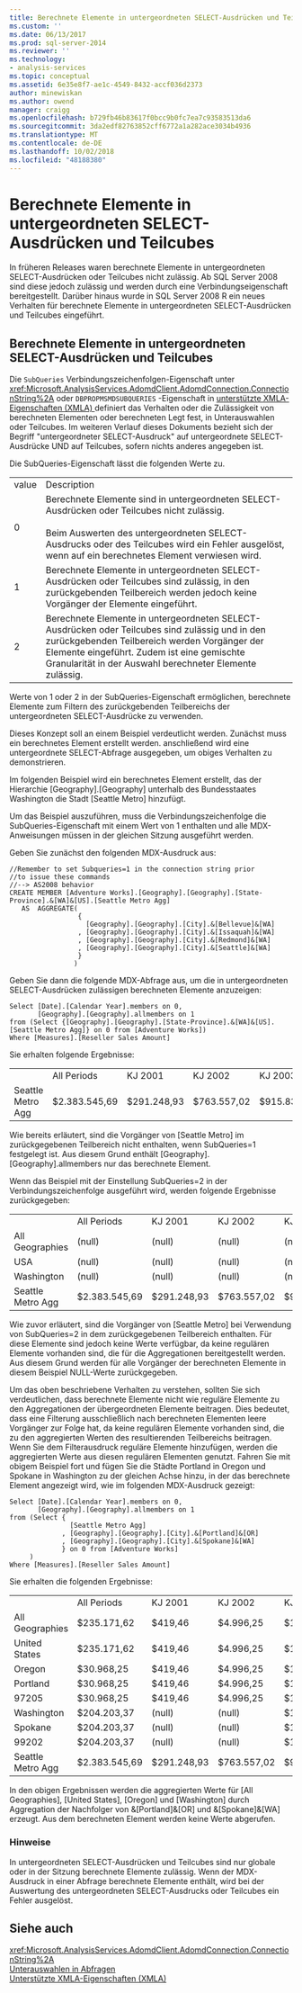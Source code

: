 ```yaml
---
title: Berechnete Elemente in untergeordneten SELECT-Ausdrücken und Teilcubes | Microsoft-Dokumentation
ms.custom: ''
ms.date: 06/13/2017
ms.prod: sql-server-2014
ms.reviewer: ''
ms.technology:
- analysis-services
ms.topic: conceptual
ms.assetid: 6e35e8f7-ae1c-4549-8432-accf036d2373
author: minewiskan
ms.author: owend
manager: craigg
ms.openlocfilehash: b729fb46b83617f0bcc9b0fc7ea7c93583513da6
ms.sourcegitcommit: 3da2edf82763852cff6772a1a282ace3034b4936
ms.translationtype: MT
ms.contentlocale: de-DE
ms.lasthandoff: 10/02/2018
ms.locfileid: "48188380"
---
```

# <a name="calculated-members-in-subselects-and-subcubes"></a>Berechnete Elemente in untergeordneten SELECT-Ausdrücken und Teilcubes
  In früheren Releases waren berechnete Elemente in untergeordneten SELECT-Ausdrücken oder Teilcubes nicht zulässig. Ab SQL Server 2008 sind diese jedoch zulässig und werden durch eine Verbindungseigenschaft bereitgestellt. Darüber hinaus wurde in SQL Server 2008 R ein neues Verhalten für berechnete Elemente in untergeordneten SELECT-Ausdrücken und Teilcubes eingeführt.  
  
## <a name="calculated-members-in-subselects-and-subcubes"></a>Berechnete Elemente in untergeordneten SELECT-Ausdrücken und Teilcubes  
 Die `SubQueries` Verbindungszeichenfolgen-Eigenschaft unter <xref:Microsoft.AnalysisServices.AdomdClient.AdomdConnection.ConnectionString%2A> oder `DBPROPMSMDSUBQUERIES` -Eigenschaft in [unterstützte XMLA-Eigenschaften &#40;XMLA&#41; ](../../xmla/xml-elements-properties/propertylist-element-supported-xmla-properties.md) definiert das Verhalten oder die Zulässigkeit von berechneten Elementen oder berechneten Legt fest, in Unterauswahlen oder Teilcubes. Im weiteren Verlauf dieses Dokuments bezieht sich der Begriff "untergeordneter SELECT-Ausdruck" auf untergeordnete SELECT-Ausdrücke UND auf Teilcubes, sofern nichts anderes angegeben ist.  
  
 Die SubQueries-Eigenschaft lässt die folgenden Werte zu.  
  
|||  
|-|-|  
|value|Description|  
|0|Berechnete Elemente sind in untergeordneten SELECT-Ausdrücken oder Teilcubes nicht zulässig.<br /><br /> Beim Auswerten des untergeordneten SELECT-Ausdrucks oder des Teilcubes wird ein Fehler ausgelöst, wenn auf ein berechnetes Element verwiesen wird.|  
|1|Berechnete Elemente in untergeordneten SELECT-Ausdrücken oder Teilcubes sind zulässig, in den zurückgebenden Teilbereich werden jedoch keine Vorgänger der Elemente eingeführt.|  
|2|Berechnete Elemente in untergeordneten SELECT-Ausdrücken oder Teilcubes sind zulässig und in den zurückgebenden Teilbereich werden Vorgänger der Elemente eingeführt. Zudem ist eine gemischte Granularität in der Auswahl berechneter Elemente zulässig.|  
  
 Werte von 1 oder 2 in der SubQueries-Eigenschaft ermöglichen, berechnete Elemente zum Filtern des zurückgebenden Teilbereichs der untergeordneten SELECT-Ausdrücke zu verwenden.  
  
 Dieses Konzept soll an einem Beispiel verdeutlicht werden. Zunächst muss ein berechnetes Element erstellt werden. anschließend wird eine untergeordnete SELECT-Abfrage ausgegeben, um obiges Verhalten zu demonstrieren.  
  
 Im folgenden Beispiel wird ein berechnetes Element erstellt, das der Hierarchie [Geography].[Geography] unterhalb des Bundesstaates Washington die Stadt [Seattle Metro] hinzufügt.  
  
 Um das Beispiel auszuführen, muss die Verbindungszeichenfolge die SubQueries-Eigenschaft mit einem Wert von 1 enthalten und alle MDX-Anweisungen müssen in der gleichen Sitzung ausgeführt werden.  
  
 Geben Sie zunächst den folgenden MDX-Ausdruck aus:  
  
```  
//Remember to set Subqueries=1 in the connection string prior  
//to issue these commands  
//--> AS2008 behavior  
CREATE MEMBER [Adventure Works].[Geography].[Geography].[State-Province].&[WA]&[US].[Seattle Metro Agg]   
   AS  AGGREGATE(   
                 {   
                   [Geography].[Geography].[City].&[Bellevue]&[WA]  
                 , [Geography].[Geography].[City].&[Issaquah]&[WA]  
                 , [Geography].[Geography].[City].&[Redmond]&[WA]  
                 , [Geography].[Geography].[City].&[Seattle]&[WA]  
                 }  
                )    
```  
  
 Geben Sie dann die folgende MDX-Abfrage aus, um die in untergeordneten SELECT-Ausdrücken zulässigen berechneten Elemente anzuzeigen:  
  
```  
Select [Date].[Calendar Year].members on 0,  
       [Geography].[Geography].allmembers on 1  
from (Select {[Geography].[Geography].[State-Province].&[WA]&[US].[Seattle Metro Agg]} on 0 from [Adventure Works])  
Where [Measures].[Reseller Sales Amount]  
```  
  
 Sie erhalten folgende Ergebnisse:  
  
|||||||  
|-|-|-|-|-|-|  
||All Periods|KJ 2001|KJ 2002|KJ 2003|KJ 2004|  
|Seattle Metro Agg|$2.383.545,69|$291.248,93|$763.557,02|$915.832,36|$412.907,37|  
  
 Wie bereits erläutert, sind die Vorgänger von [Seattle Metro] im zurückgegebenen Teilbereich nicht enthalten, wenn SubQueries=1 festgelegt ist. Aus diesem Grund enthält [Geography].[Geography].allmembers nur das berechnete Element.  
  
 Wenn das Beispiel mit der Einstellung SubQueries=2 in der Verbindungszeichenfolge ausgeführt wird, werden folgende Ergebnisse zurückgegeben:  
  
|||||||  
|-|-|-|-|-|-|  
||All Periods|KJ 2001|KJ 2002|KJ 2003|KJ 2004|  
|All Geographies|(null)|(null)|(null)|(null)|(null)|  
|USA|(null)|(null)|(null)|(null)|(null)|  
|Washington|(null)|(null)|(null)|(null)|(null)|  
|Seattle Metro Agg|$2.383.545,69|$291.248,93|$763.557,02|$915.832,36|$412.907,37|  
  
 Wie zuvor erläutert, sind die Vorgänger von [Seattle Metro] bei Verwendung von SubQueries=2 in dem zurückgegebenen Teilbereich enthalten. Für diese Elemente sind jedoch keine Werte verfügbar, da keine regulären Elemente vorhanden sind, die für die Aggregationen bereitgestellt werden. Aus diesem Grund werden für alle Vorgänger der berechneten Elemente in diesem Beispiel NULL-Werte zurückgegeben.  
  
 Um das oben beschriebene Verhalten zu verstehen, sollten Sie sich verdeutlichen, dass berechnete Elemente nicht wie reguläre Elemente zu den Aggregationen der übergeordneten Elemente beitragen. Dies bedeutet, dass eine Filterung ausschließlich nach berechneten Elementen leere Vorgänger zur Folge hat, da keine regulären Elemente vorhanden sind, die zu den aggregierten Werten des resultierenden Teilbereichs beitragen. Wenn Sie dem Filterausdruck reguläre Elemente hinzufügen, werden die aggregierten Werte aus diesen regulären Elementen genutzt. Fahren Sie mit obigem Beispiel fort und fügen Sie die Städte Portland in Oregon und Spokane in Washington zu der gleichen Achse hinzu, in der das berechnete Element angezeigt wird, wie im folgenden MDX-Ausdruck gezeigt:  
  
```  
Select [Date].[Calendar Year].members on 0,  
       [Geography].[Geography].allmembers on 1  
from (Select {  
               [Seattle Metro Agg]  
             , [Geography].[Geography].[City].&[Portland]&[OR]  
             , [Geography].[Geography].[City].&[Spokane]&[WA]  
             } on 0 from [Adventure Works]  
     )  
Where [Measures].[Reseller Sales Amount]  
```  
  
 Sie erhalten die folgenden Ergebnisse:  
  
|||||||  
|-|-|-|-|-|-|  
||All Periods|KJ 2001|KJ 2002|KJ 2003|KJ 2004|  
|All Geographies|$235.171,62|$419,46|$4.996,25|$131.788,82|$97.967,09|  
|United States|$235.171,62|$419,46|$4.996,25|$131.788,82|$97.967,09|  
|Oregon|$30.968,25|$419,46|$4.996,25|$17.442,97|$8.109,56|  
|Portland|$30.968,25|$419,46|$4.996,25|$17.442,97|$8.109,56|  
|97205|$30.968,25|$419,46|$4.996,25|$17.442,97|$8.109,56|  
|Washington|$204.203,37|(null)|(null)|$114.345,85|$89.857,52|  
|Spokane|$204.203,37|(null)|(null)|$114.345,85|$89.857,52|  
|99202|$204.203,37|(null)|(null)|$114.345,85|$89.857,52|  
|Seattle Metro Agg|$2.383.545,69|$291.248,93|$763.557,02|$915.832,36|$412.907,37|  
  
 In den obigen Ergebnissen werden die aggregierten Werte für [All Geographies], [United States], [Oregon] und [Washington] durch Aggregation der Nachfolger von &[Portland]&[OR] und &[Spokane]&[WA] erzeugt. Aus dem berechneten Element werden keine Werte abgerufen.  
  
### <a name="remarks"></a>Hinweise  
 In untergeordneten SELECT-Ausdrücken und Teilcubes sind nur globale oder in der Sitzung berechnete Elemente zulässig. Wenn der MDX-Ausdruck in einer Abfrage berechnete Elemente enthält, wird bei der Auswertung des untergeordneten SELECT-Ausdrucks oder Teilcubes ein Fehler ausgelöst.  
  
## <a name="see-also"></a>Siehe auch  
 <xref:Microsoft.AnalysisServices.AdomdClient.AdomdConnection.ConnectionString%2A>   
 [Unterauswahlen in Abfragen](subselects-in-queries.md)   
 [Unterstützte XMLA-Eigenschaften &#40;XMLA&#41;](../../xmla/xml-elements-properties/propertylist-element-supported-xmla-properties.md)  
  
  
